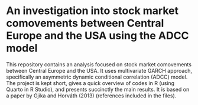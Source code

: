 # An investigation into stock market comovements between Central Europe and the USA using the ADCC model

This repository contains an analysis focused on stock market comovements between Central Europe and the USA. It uses multivariate GARCH approach, specifically an asymmetric dynamic conditional correlation (ADCC) model. The project is kept short, gives a quick overview of codes in R (using Quarto in R Studio), and presents succinctly the main results. It is based on a paper by Gjika and Horváth (2013) (references included in the files).
